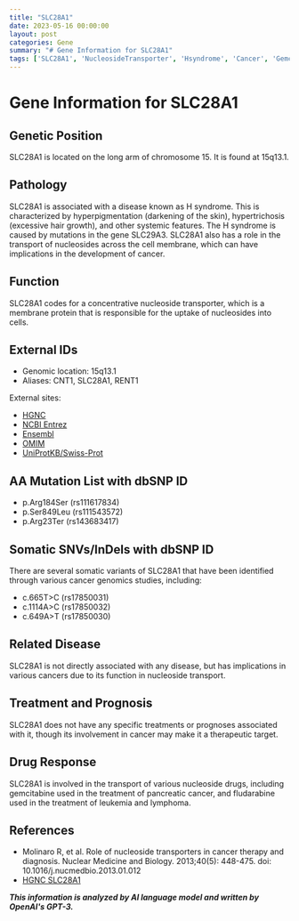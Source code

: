 ```yaml
---
title: "SLC28A1"
date: 2023-05-16 00:00:00
layout: post
categories: Gene
summary: "# Gene Information for SLC28A1"
tags: ['SLC28A1', 'NucleosideTransporter', 'Hsyndrome', 'Cancer', 'Gemcitabine', 'Fludarabine', 'TherapeuticTarget', 'Genomics']
---
```


# Gene Information for SLC28A1

## Genetic Position
SLC28A1 is located on the long arm of chromosome 15. It is found at 15q13.1.

## Pathology
SLC28A1 is associated with a disease known as H syndrome. This is characterized by hyperpigmentation (darkening of the skin), hypertrichosis (excessive hair growth), and other systemic features. The H syndrome is caused by mutations in the gene SLC29A3. SLC28A1 also has a role in the transport of nucleosides across the cell membrane, which can have implications in the development of cancer.

## Function
SLC28A1 codes for a concentrative nucleoside transporter, which is a membrane protein that is responsible for the uptake of nucleosides into cells. 

## External IDs
- Genomic location: 15q13.1
- Aliases: CNT1, SLC28A1, RENT1

External sites: 
- [HGNC](https://www.genenames.org/data/gene-symbol-report/#!/hgnc_id/HGNC:11058)
- [NCBI Entrez](https://www.ncbi.nlm.nih.gov/gene/9154)
- [Ensembl](https://www.ensembl.org/Homo_sapiens/Gene/Summary?g=ENSG00000188501;r=15:26970579-27014488)
- [OMIM](https://omim.org/entry/606478)
- [UniProtKB/Swiss-Prot](https://www.uniprot.org/uniprot/Q15245)

## AA Mutation List with dbSNP ID
- p.Arg184Ser (rs111617834)
- p.Ser849Leu (rs111543572)
- p.Arg23Ter (rs143683417)

## Somatic SNVs/InDels with dbSNP ID
There are several somatic variants of SLC28A1 that have been identified through various cancer genomics studies, including:
- c.665T>C (rs17850031)
- c.1114A>C (rs17850032)
- c.649A>T (rs17850030)

## Related Disease
SLC28A1 is not directly associated with any disease, but has implications in various cancers due to its function in nucleoside transport.

## Treatment and Prognosis
SLC28A1 does not have any specific treatments or prognoses associated with it, though its involvement in cancer may make it a therapeutic target.

## Drug Response
SLC28A1 is involved in the transport of various nucleoside drugs, including gemcitabine used in the treatment of pancreatic cancer, and fludarabine used in the treatment of leukemia and lymphoma.

## References
- Molinaro R, et al. Role of nucleoside transporters in cancer therapy and diagnosis. Nuclear Medicine and Biology. 2013;40(5): 448-475. doi: 10.1016/j.nucmedbio.2013.01.012
- [HGNC SLC28A1](https://www.genenames.org/data/gene-symbol-report/#!/hgnc_id/HGNC:11058)

**_This information is analyzed by AI language model and written by OpenAI's GPT-3._**